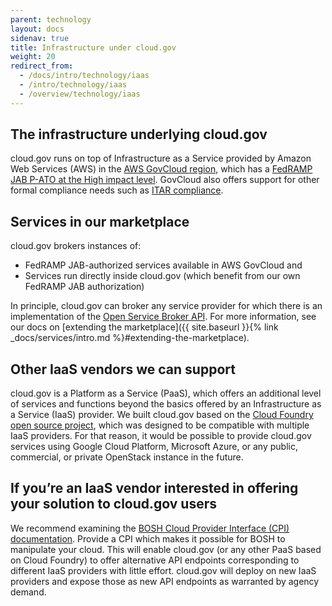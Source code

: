 ```yaml
---
parent: technology
layout: docs
sidenav: true
title: Infrastructure under cloud.gov
weight: 20
redirect_from:
  - /docs/intro/technology/iaas
  - /intro/technology/iaas
  - /overview/technology/iaas
---
```


## The infrastructure underlying cloud.gov

cloud.gov runs on top of Infrastructure as a Service provided by Amazon Web Services (AWS) in the [AWS GovCloud region](https://aws.amazon.com/govcloud-us/), which has a [FedRAMP JAB P-ATO at the High impact level](https://marketplace.fedramp.gov/index.html#/product/aws-govcloud-high). GovCloud also offers support for other formal compliance needs such as [ITAR compliance](https://en.wikipedia.org/wiki/International_Traffic_in_Arms_Regulations).

## Services in our marketplace

cloud.gov brokers instances of:

- FedRAMP JAB-authorized services available in AWS GovCloud and
- Services run directly inside cloud.gov (which benefit from our own FedRAMP JAB authorization)

In principle, cloud.gov can broker any service provider for which there is an implementation of the [Open Service Broker API](https://www.openservicebrokerapi.org/). For more information, see our docs on [extending the marketplace]({{ site.baseurl }}{% link _docs/services/intro.md %}#extending-the-marketplace).

## Other IaaS vendors we can support

cloud.gov is a Platform as a Service (PaaS), which offers an additional level of services and functions beyond the basics offered by an Infrastructure as a Service (IaaS) provider. We built cloud.gov based on the [Cloud Foundry open source project](https://www.cloudfoundry.org/), which was designed to be compatible with multiple IaaS providers. For that reason, it would be possible to provide cloud.gov services using Google Cloud Platform, Microsoft Azure, or any public, commercial, or private OpenStack instance in the future.

## If you’re an IaaS vendor interested in offering your solution to cloud.gov users

We recommend examining the [BOSH Cloud Provider Interface (CPI) documentation](https://bosh.io/docs/bosh-components/#cpi). Provide a CPI which makes it possible for BOSH to manipulate your cloud. This will enable cloud.gov (or any other PaaS based on Cloud Foundry) to offer alternative API endpoints corresponding to different IaaS providers with little effort. cloud.gov will deploy on new IaaS providers and expose those as new API endpoints as warranted by agency demand.
